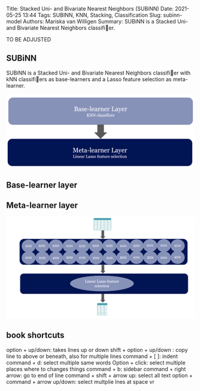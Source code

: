 Title: Stacked Uni- and Bivariate Nearest Neighbors (SUBiNN)
Date: 2021-05-25 13:44
Tags: SUBINN, KNN, Stacking, Classification
Slug: subinn-model
Authors: Mariska van Willigen
Summary: SUBiNN is a Stacked Uni- and Bivariate Nearest Neighbors classifier.

TO BE ADJUSTED

## SUBiNN

SUBiNN is a Stacked Uni- and Bivariate Nearest Neighbors classifier with kNN
classifiers as base-learners and a Lasso feature selection as meta-learner. 

![](/images/Thesis/Thesis1.png)

## Base-learner layer

## Meta-learner layer

![](/images/Thesis/Thesis3.png)

## book shortcuts


option + up/down: takes lines up or down
shift + option + up/down : copy line to above or beneath, also for multiple lines
command + [ ]: indent
command + d: select multiple same words
Option + click: select multiple places where to changes things
command + b: sidebar
command + right arrow: go to end of line
command + shift + arrow up: select all text
option + command + arrow up/down: select multplie lnes at space vr
